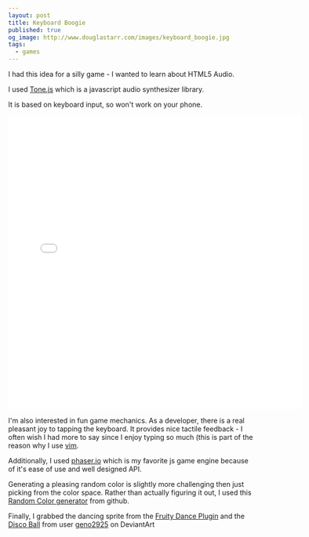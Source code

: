 ```yaml
---
layout: post
title: Keyboard Boogie
published: true
og_image: http://www.douglastarr.com/images/keyboard_boogie.jpg
tags:
  - games
---
```


I had this idea for a silly game - I wanted to learn about HTML5 Audio.   

I used [Tone.js](http://tonejs.org/) which is a javascript audio
synthesizer library.  

It is based on keyboard input, so won't work on your phone.

<iframe src="/games/keyboardboogie"
style="width: 600px; height: 600px;" frameBorder="0"></iframe>

I'm also interested in fun game mechanics.  As a developer, there is a
real pleasant joy to tapping the keyboard.  It provides nice tactile
feedback - I often wish I had more to say since I enjoy typing so much (this is part of the reason why I use [vim](http://www.vim.org/).

Additionally, I used [phaser.io](https://phaser.io) which is my favorite
js game engine because of it's ease of use and well designed API.

Generating a pleasing random color is slightly more challenging then just picking from the color space.  Rather than actually figuring it out, I used this [Random Color generator](https://github.com/sterlingwes/RandomColor) from github.

Finally, I grabbed the dancing sprite from the [Fruity Dance Plugin](https://www.image-line.com/support/FLHelp/html/plugins/Fruity%20Dance.htm) and the [Disco Ball](http://geno2925.deviantart.com/art/Super-Mario-World-Disco-Ball-415470107) from user [geno2925](http://geno2925.deviantart.com/) on DeviantArt


